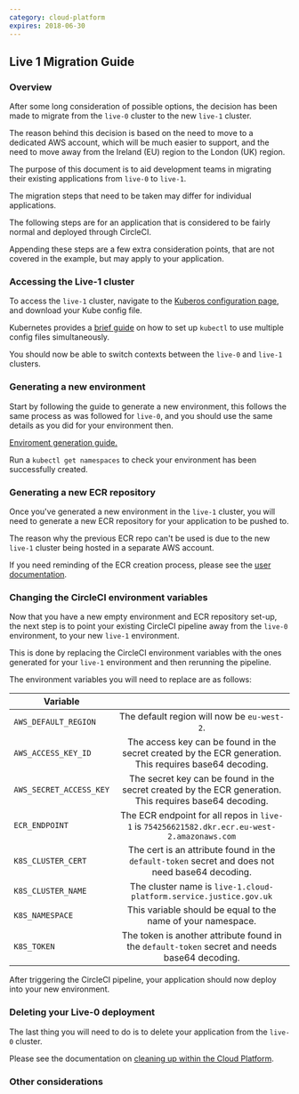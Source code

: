 ```yaml
---
category: cloud-platform
expires: 2018-06-30
---
```

## Live 1 Migration Guide

### Overview

After some long consideration of possible options, the decision has been made to migrate from the `live-0` cluster to the new `live-1` cluster.

The reason behind this decision is based on the need to move to a dedicated AWS account, which will be much easier to support, and the need to move away from the Ireland (EU) region to the London (UK) region.

The purpose of this document is to aid development teams in migrating their existing applications from `live-0` to `live-1`.

The migration steps that need to be taken may differ for individual applications. 

The following steps are for an application that is considered to be fairly normal and deployed through CircleCI.

Appending these steps are a few extra consideration points, that are not covered in the example, but may apply to your application.

### Accessing the Live-1 cluster

To access the `live-1` cluster, navigate to the [Kuberos configuration page](https://login.apps.live-1.cloud-platform.service.justice.gov.uk), and download your Kube config file.

Kubernetes provides a [brief guide](https://kubernetes.io/docs/tasks/access-application-cluster/configure-access-multiple-clusters/#set-the-kubeconfig-environment-variable) on how to set up `kubectl` to use multiple config files simultaneously.

You should now be able to switch contexts between the `live-0` and `live-1` clusters.

### Generating a new environment

Start by following the guide to generate a new environment, this follows the same process as was followed for `live-0`, and you should use the same details as you did for your environment then.

[Enviroment generation guide.](tasks.html#create-an-environment)

Run a `kubectl get namespaces` to check your environment has been successfully created.

### Generating a new ECR repository

Once you've generated a new environment in the `live-1` cluster, you will need to generate a new ECR repository for your application to be pushed to. 

The reason why the previous ECR repo can't be used is due to the new `live-1` cluster being hosted in a separate AWS account. 

If you need reminding of the ECR creation process, please see the [user documentation](tasks.html#creating-an-ecr-repository).

### Changing the CircleCI environment variables

Now that you have a new empty environment and ECR repository set-up, the next step is to point your existing CircleCI pipeline away from the `live-0` environment, to your new `live-1` environment.

This is done by replacing the CircleCI environment variables with the ones generated for your `live-1` environment and then rerunning the pipeline.

The environment variables you will need to replace are as follows:

| Variable   |            |
|----------|:-------------:|
| `AWS_DEFAULT_REGION` |  The default region will now be `eu-west-2`. |
| `AWS_ACCESS_KEY_ID` | The access key can be found in the secret created by the ECR generation. This requires base64 decoding.   |
| `AWS_SECRET_ACCESS_KEY` |  The secret key can be found in the secret created by the ECR generation. This requires base64 decoding. |
| `ECR_ENDPOINT` |    The ECR endpoint for all repos in `live-1` is `754256621582.dkr.ecr.eu-west-2.amazonaws.com`   |
| `K8S_CLUSTER_CERT` |  The cert is an attribute found in the `default-token` secret and does not need base64 decoding. |
| `K8S_CLUSTER_NAME` |    The cluster name is `live-1.cloud-platform.service.justice.gov.uk`  |
| `K8S_NAMESPACE` |  This variable should be equal to the name of your namespace. |
| `K8S_TOKEN` |    The token is another attribute found in the `default-token` secret and needs base64 decoding.   |

After triggering the CircleCI pipeline, your application should now deploy into your new environment. 

### Deleting your Live-0 deployment

The last thing you will need to do is to delete your application from the `live-0` cluster.

Please see the documentation on [cleaning up within the Cloud Platform](archive.html#cleaning-up).

### Other considerations 